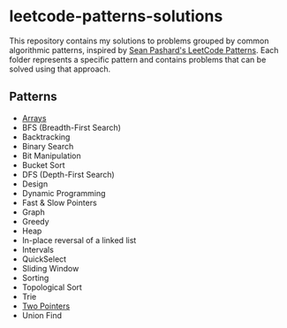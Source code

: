 # leetcode-patterns-solutions

This repository contains my solutions to problems grouped by common algorithmic patterns, inspired by [Sean Pashard's LeetCode Patterns](https://seanprashad.com/leetcode-patterns/). Each folder represents a specific pattern and contains problems that can be solved using that approach.

## Patterns
- [Arrays](https://github.com/zuzqqa/leetcode-patterns-solutions/tree/main/arrays)
- BFS (Breadth-First Search)
- Backtracking
- Binary Search
- Bit Manipulation
- Bucket Sort
- DFS (Depth-First Search)
- Design
- Dynamic Programming
- Fast & Slow Pointers
- Graph
- Greedy
- Heap
- In-place reversal of a linked list
- Intervals
- QuickSelect
- Sliding Window
- Sorting
- Topological Sort
- Trie
- [Two Pointers](https://github.com/zuzqqa/leetcode-patterns-solutions/tree/main/two%20pointers)
- Union Find
